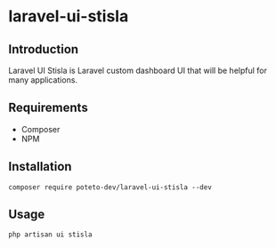 # laravel-ui-stisla

## Introduction
Laravel UI Stisla is Laravel custom dashboard UI that will be helpful for many applications.

## Requirements
 - Composer
 - NPM

## Installation
```
composer require poteto-dev/laravel-ui-stisla --dev
```

## Usage
```
php artisan ui stisla
```
